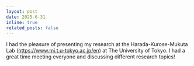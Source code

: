 ```yaml
---
layout: post
date: 2025-6-31
inline: true
related_posts: false
---
```


I had the pleasure of presenting my research at the  Harada-Kurose-Mukuta Lab (https://www.mi.t.u-tokyo.ac.jp/en) at The University of Tokyo. I had a great time meeting everyone and discussing different research topics! 